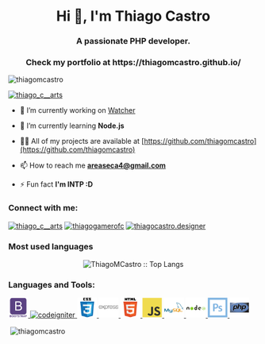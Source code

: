 <h1 align="center">Hi 👋, I'm Thiago Castro</h1>
<h3 align="center">A passionate PHP developer.</h3>
<h3 align="center">Check my portfolio at https://thiagomcastro.github.io/</h3>
<p align="left"> <img src="https://komarev.com/ghpvc/?username=thiagomcastro&label=Profile%20views&color=0e75b6&style=flat" alt="thiagomcastro" /> </p>

<p align="left"> <a href="https://twitter.com/thiago_c__arts" target="blank"><img src="https://img.shields.io/twitter/follow/thiago_c__arts?logo=twitter&style=for-the-badge" alt="thiago_c__arts" /></a> </p>

- 🔭 I’m currently working on [Watcher](https://watcherfilmes.site)

- 🌱 I’m currently learning **Node.js**

- 👨‍💻 All of my projects are available at [https://github.com/thiagomcastro](https://github.com/thiagomcastro)

- 📫 How to reach me **areaseca4@gmail.com**

- ⚡ Fun fact **I'm INTP :D**

<h3 align="left">Connect with me:</h3>
<p align="left">
<a href="https://twitter.com/thiago_c__arts" target="blank"><img align="center" src="https://raw.githubusercontent.com/rahuldkjain/github-profile-readme-generator/master/src/images/icons/Social/twitter.svg" alt="thiago_c__arts" height="30" width="40" /></a>
<a href="https://fb.com/thiagogamerofc" target="blank"><img align="center" src="https://raw.githubusercontent.com/rahuldkjain/github-profile-readme-generator/master/src/images/icons/Social/facebook.svg" alt="thiagogamerofc" height="30" width="40" /></a>
<a href="https://instagram.com/thiagocastro.designer" target="blank"><img align="center" src="https://raw.githubusercontent.com/rahuldkjain/github-profile-readme-generator/master/src/images/icons/Social/instagram.svg" alt="thiagocastro.designer" height="30" width="40" /></a>
</p>

<h3 align="left">Most used languages</h3>
<p align="center"><img src="https://github-readme-stats.vercel.app/api/top-langs/?username=ThiagoMCastro&langs_count=10" alt="ThiagoMCastro :: Top Langs" /></p>

<h3 align="left">Languages and Tools:</h3>
<p align="left"> <a href="https://getbootstrap.com" target="_blank"> <img src="https://raw.githubusercontent.com/devicons/devicon/master/icons/bootstrap/bootstrap-plain-wordmark.svg" alt="bootstrap" width="40" height="40"/> </a> <a href="https://codeigniter.com" target="_blank"> <img src="https://cdn.worldvectorlogo.com/logos/codeigniter.svg" alt="codeigniter" width="40" height="40"/> </a> <a href="https://www.w3schools.com/css/" target="_blank"> <img src="https://raw.githubusercontent.com/devicons/devicon/master/icons/css3/css3-original-wordmark.svg" alt="css3" width="40" height="40"/> </a> <a href="https://expressjs.com" target="_blank"> <img src="https://raw.githubusercontent.com/devicons/devicon/master/icons/express/express-original-wordmark.svg" alt="express" width="40" height="40"/> </a> <a href="https://www.w3.org/html/" target="_blank"> <img src="https://raw.githubusercontent.com/devicons/devicon/master/icons/html5/html5-original-wordmark.svg" alt="html5" width="40" height="40"/> </a> <a href="https://developer.mozilla.org/en-US/docs/Web/JavaScript" target="_blank"> <img src="https://raw.githubusercontent.com/devicons/devicon/master/icons/javascript/javascript-original.svg" alt="javascript" width="40" height="40"/> </a> <a href="https://www.mysql.com/" target="_blank"> <img src="https://raw.githubusercontent.com/devicons/devicon/master/icons/mysql/mysql-original-wordmark.svg" alt="mysql" width="40" height="40"/> </a> <a href="https://nodejs.org" target="_blank"> <img src="https://raw.githubusercontent.com/devicons/devicon/master/icons/nodejs/nodejs-original-wordmark.svg" alt="nodejs" width="40" height="40"/> </a> <a href="https://www.photoshop.com/en" target="_blank"> <img src="https://raw.githubusercontent.com/devicons/devicon/master/icons/photoshop/photoshop-line.svg" alt="photoshop" width="40" height="40"/> </a> <a href="https://www.php.net" target="_blank"> <img src="https://raw.githubusercontent.com/devicons/devicon/master/icons/php/php-original.svg" alt="php" width="40" height="40"/> </a> </p>

<p>&nbsp;<img align="center" src="https://github-readme-stats.vercel.app/api?username=thiagomcastro&show_icons=true&locale=en" alt="thiagomcastro" /></p>
